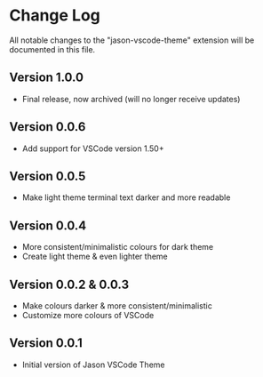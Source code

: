 # Change Log

All notable changes to the "jason-vscode-theme" extension will be documented in this file.

## Version 1.0.0
- Final release, now archived (will no longer receive updates)

## Version 0.0.6
- Add support for VSCode version 1.50+

## Version 0.0.5
- Make light theme terminal text darker and more readable

## Version 0.0.4
- More consistent/minimalistic colours for dark theme
- Create light theme & even lighter theme

## Version 0.0.2 & 0.0.3
- Make colours darker & more consistent/minimalistic
- Customize more colours of VSCode

## Version 0.0.1
- Initial version of Jason VSCode Theme